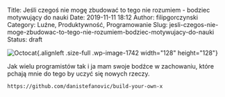 Title: Jeśli czegoś nie mogę zbudować to tego nie rozumiem - bodziec motywujący do nauki
Date: 2019-11-11 18:12
Author: filipgorczynski
Category: Luźne, Produktywność, Programowanie
Slug: jesli-czegos-nie-moge-zbudowac-to-tego-nie-rozumiem-bodziec-motywujacy-do-nauki
Status: draft

![Octocat](https://filipgorczynski.files.wordpress.com/2018/03/octocat.png){.alignleft .size-full .wp-image-1742 width="128" height="128"}

Jak wielu programistów tak i ja mam swoje bodźce w zachowaniu, które pchają mnie do tego by uczyć się nowych rzeczy.

`https://github.com/danistefanovic/build-your-own-x`
